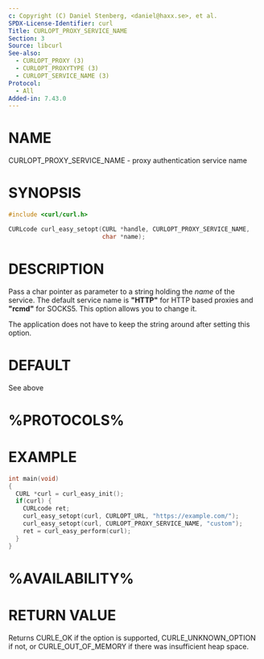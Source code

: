 ```yaml
---
c: Copyright (C) Daniel Stenberg, <daniel@haxx.se>, et al.
SPDX-License-Identifier: curl
Title: CURLOPT_PROXY_SERVICE_NAME
Section: 3
Source: libcurl
See-also:
  - CURLOPT_PROXY (3)
  - CURLOPT_PROXYTYPE (3)
  - CURLOPT_SERVICE_NAME (3)
Protocol:
  - All
Added-in: 7.43.0
---
```


# NAME

CURLOPT_PROXY_SERVICE_NAME - proxy authentication service name

# SYNOPSIS

~~~c
#include <curl/curl.h>

CURLcode curl_easy_setopt(CURL *handle, CURLOPT_PROXY_SERVICE_NAME,
                          char *name);
~~~

# DESCRIPTION

Pass a char pointer as parameter to a string holding the *name* of the
service. The default service name is **"HTTP"** for HTTP based proxies and
**"rcmd"** for SOCKS5. This option allows you to change it.

The application does not have to keep the string around after setting this
option.

# DEFAULT

See above

# %PROTOCOLS%

# EXAMPLE

~~~c
int main(void)
{
  CURL *curl = curl_easy_init();
  if(curl) {
    CURLcode ret;
    curl_easy_setopt(curl, CURLOPT_URL, "https://example.com/");
    curl_easy_setopt(curl, CURLOPT_PROXY_SERVICE_NAME, "custom");
    ret = curl_easy_perform(curl);
  }
}
~~~

# %AVAILABILITY%

# RETURN VALUE

Returns CURLE_OK if the option is supported, CURLE_UNKNOWN_OPTION if not, or
CURLE_OUT_OF_MEMORY if there was insufficient heap space.
